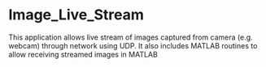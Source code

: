 # Image_Live_Stream
This application allows live stream of images captured from camera (e.g. webcam) through network using UDP. It also includes MATLAB routines to allow receiving streamed images in MATLAB
